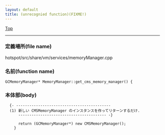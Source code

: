 ```yaml
---
layout: default
title: (unrecognied function)(FIXME!)
---
```

[Top](../index.html)

--- 
### 定義場所(file name)
hotspot/src/share/vm/services/memoryManager.cpp

### 名前(function name)
```
GCMemoryManager* MemoryManager::get_cms_memory_manager() {
```

### 本体部(body)
```
  {- -------------------------------------------
  (1) 新しい CMSMemoryManager のインスタンスを作ってリターンするだけ.
      ---------------------------------------- -}

	  return (GCMemoryManager*) new CMSMemoryManager();
	}
	
```


